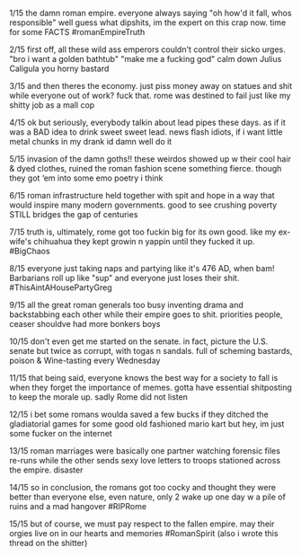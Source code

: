 1/15 the damn roman empire. everyone always saying "oh how'd it fall, whos responsible" well guess what dipshits, im the expert on this crap now. time for some FACTS #romanEmpireTruth

2/15 first off, all these wild ass emperors couldn't control their sicko urges. "bro i want a golden bathtub" "make me a fucking god" calm down Julius Caligula you horny bastard

3/15 and then theres the economy. just piss money away on statues and shit while everyone out of work? fuck that. rome was destined to fail just like my shitty job as a mall cop

4/15 ok but seriously, everybody talkin about lead pipes these days. as if it was a BAD idea to drink sweet sweet lead. news flash idiots, if i want little metal chunks in my drank id damn well do it

5/15 invasion of the damn goths!! these weirdos showed up w their cool hair & dyed clothes, ruined the roman fashion scene something fierce. though they got ‘em into some emo poetry i think

6/15 roman infrastructure held together with spit and hope in a way that would inspire many modern governments. good to see crushing poverty STILL bridges the gap of centuries

7/15 truth is, ultimately, rome got too fuckin big for its own good. like my ex-wife's chihuahua they kept growin n yappin until they fucked it up. #BigChaos

8/15 everyone just taking naps and partying like it's 476 AD, when bam! Barbarians roll up like "sup" and everyone just loses their shit. #ThisAintAHousePartyGreg

9/15 all the great roman generals too busy inventing drama and backstabbing each other while their empire goes to shit. priorities people, ceaser shouldve had more bonkers boys

10/15 don't even get me started on the senate. in fact, picture the U.S. senate but twice as corrupt, with togas n sandals. full of scheming bastards, poison & Wine-tasting every Wednesday

11/15 that being said, everyone knows the best way for a society to fall is when they forget the importance of memes. gotta have essential shitposting to keep the morale up. sadly Rome did not listen

12/15 i bet some romans woulda saved a few bucks if they ditched the gladiatorial games for some good old fashioned mario kart but hey, im just some fucker on the internet

13/15 roman marriages were basically one partner watching forensic files re-runs while the other sends sexy love letters to troops stationed across the empire. disaster

14/15 so in conclusion, the romans got too cocky and thought they were better than everyone else, even nature, only 2 wake up one day w a pile of ruins and a mad hangover #RIPRome

15/15 but of course, we must pay respect to the fallen empire. may their orgies live on in our hearts and memories #RomanSpirit (also i wrote this thread on the shitter)